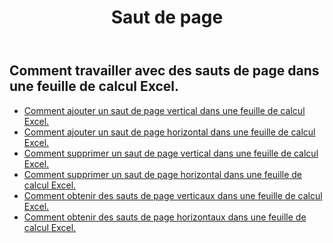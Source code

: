 ﻿---
title: Saut de page
second_title: Aspose.Cells Cloud Documen
type: docs
url: /fr/working-with-pagebreaks/
aliases: [/working-with-pagebreaks/]
keywords: Get, add, delete, and update page break in an Excel worksheet
description: Aspose.Cells Cloud REST API prend en charge l'obtention, l'ajout, la suppression et la mise à jour des sauts de page dans une feuille de calcul Excel. SDK prend en charge les types de langages de développement. Ils incluent Android, C#, Go, Java, NodeJS, Perl, PHP, Python, Ruby et Swift
weight: 100
---
## Comment travailler avec des sauts de page dans une feuille de calcul Excel.

- [Comment ajouter un saut de page vertical dans une feuille de calcul Excel.](/cells/fr/page-breaks/add-vertical-page-break/)
- [Comment ajouter un saut de page horizontal dans une feuille de calcul Excel.](/cells/fr/page-breaks/add-horizontal-page-break/)
- [Comment supprimer un saut de page vertical dans une feuille de calcul Excel.](/cells/fr/page-breaks/delete-vertical-page-break/)
- [Comment supprimer un saut de page horizontal dans une feuille de calcul Excel.](/cells/fr/page-breaks/delete-vertical-page-break/)
- [Comment obtenir des sauts de page verticaux dans une feuille de calcul Excel.](/cells/fr/page-breaks/get-vertical-page-breaks/)
- [Comment obtenir des sauts de page horizontaux dans une feuille de calcul Excel.](/cells/fr/page-breaks/get-vertical-page-breaks/)

